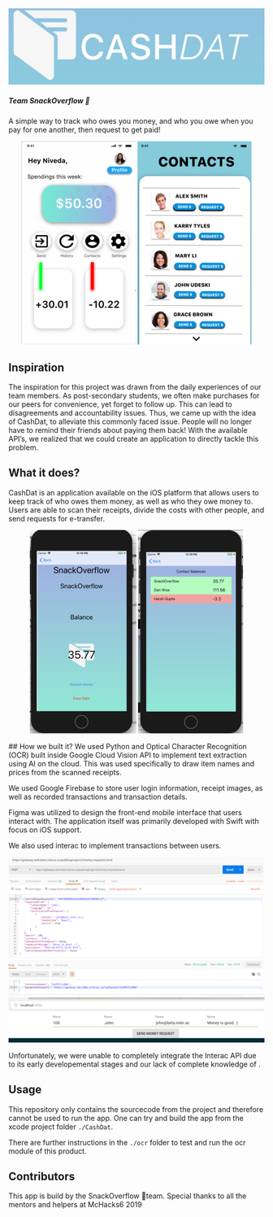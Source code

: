 <img src = "https://github.com/danielwise14/Snack_Overflow/raw/master/logoside.png" />

##### Team SnackOverflow 🌯
A simple way to track who owes you money, and who you owe when you pay for one another, then request to get paid!
<p align="center">
  <img src="https://github.com/danielwise14/Snack_Overflow/raw/master/img1.png">
 <img src="https://github.com/danielwise14/Snack_Overflow/raw/master/img2.png">
</p>

## Inspiration
The inspiration for this project was drawn from the daily experiences of our team members. As post-secondary students, we often make purchases for our peers for convenience, yet forget to follow up. This can lead to disagreements and accountability issues. Thus, we came up with the idea of CashDat, to alleviate this commonly faced issue. People will no longer have to remind their friends about paying them back! With the available API’s, we realized that we could create an application to directly tackle this problem. 
## What it does?
CashDat is an application available on the iOS platform that allows users to keep track of who owes them money, as well as who they owe money to. Users are able to scan their receipts, divide the costs with other people, and send requests for e-transfer.
<p align="center">
  <img src="https://github.com/danielwise14/Snack_Overflow/raw/master/img5.png">
 <img src="https://github.com/danielwise14/Snack_Overflow/raw/master/img6.png">
</p>
## How we built it?
We used Python and Optical Character Recognition (OCR) built inside Google Cloud Vision API to implement text extraction using AI on the cloud. This was used specifically to draw item names and prices from the scanned receipts.

We used Google Firebase to store user login information, receipt images, as well as recorded transactions and transaction details.

Figma was utilized to design the front-end mobile interface that users interact with. The application itself was primarily developed with Swift with focus on iOS support.

We also used interac to implement transactions between users.
<p align="center">
  <img src="https://github.com/danielwise14/Snack_Overflow/raw/master/img3.png">
 <img src="https://github.com/danielwise14/Snack_Overflow/raw/master/img4.png">
</p>

Unfortunately, we were unable to completely integrate the Interac API due to its early developemental stages and our lack of complete knowledge of .
## Usage
This repository only contains the sourcecode from the project and therefore cannot be used to run the app. One can try and build the app from the xcode project folder `./CashDat`.

There are further instructions in the `./ocr` folder to test and run the ocr module of this product.

## Contributors
This app is build by the SnackOverflow 🌯team. Special thanks to all the mentors and helpers at McHacks6 2019

